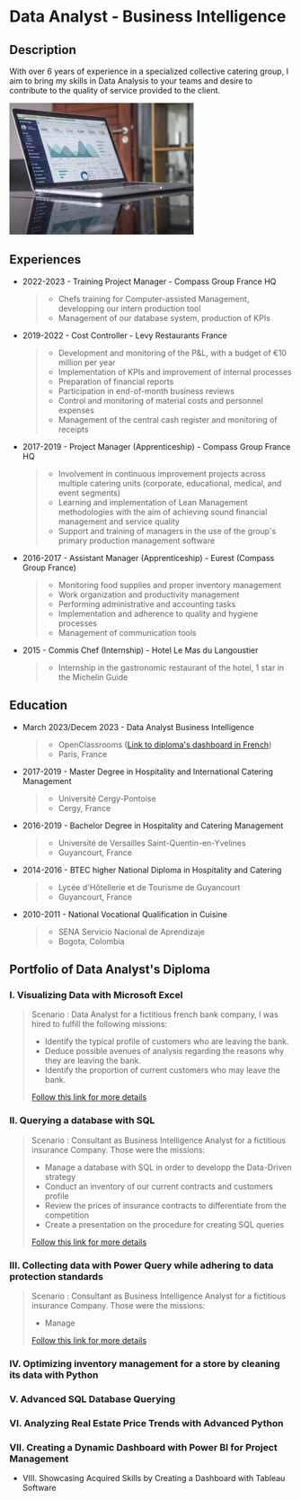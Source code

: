 # Data Analyst - Business Intelligence
## Description
With over 6 years of experience in a specialized collective catering group, I aim to bring my skills in Data Analysis to your teams and desire to contribute to the quality of service provided to the client.

![picture1](/assets/Data_picture_2.jpg)

## Experiences

* 2022-2023 - Training Project Manager - Compass Group France HQ
  > - Chefs training for Computer-assisted Management, developping our intern production tool
  > - Management of our database system, production of KPIs
* 2019-2022 - Cost Controller - Levy Restaurants France
  > - Development and monitoring of the P&L, with a budget of €10 million per year
  > - Implementation of KPIs and improvement of internal processes
  > - Preparation of financial reports
  > - Participation in end-of-month business reviews
  > - Control and monitoring of material costs and personnel expenses
  > - Management of the central cash register and monitoring of receipts
* 2017-2019 - Project Manager (Apprenticeship) - Compass Group France HQ
  > - Involvement in continuous improvement projects across multiple catering units (corporate, educational, medical, and event segments)
  > - Learning and implementation of Lean Management methodologies with the aim of achieving sound financial management and service quality
  > - Support and training of managers in the use of the group's primary production management software
* 2016-2017 - Assistant Manager (Apprenticeship) - Eurest (Compass Group France)
  > - Monitoring food supplies and proper inventory management
  > - Work organization and productivity management
  > - Performing administrative and accounting tasks
  > - Implementation and adherence to quality and hygiene processes
  > - Management of communication tools
* 2015 - Commis Chef (Internship) - Hotel Le Mas du Langoustier
  > - Internship in the gastronomic restaurant of the hotel, 1 star in the Michelin Guide

## Education

* March 2023/Decem 2023 - Data Analyst Business Intelligence
  > - OpenClassrooms ([Link to diploma's dashboard in French](https://public.tableau.com/app/profile/ivan.cordoba/viz/DataAnalyst-Tableaudeborddelaformation/Tableaudebord#1))
  > - Paris, France
  
* 2017-2019 - Master Degree in Hospitality and International Catering Management
  > - Université Cergy-Pontoise
  > - Cergy, France

* 2016-2019 - Bachelor Degree in Hospitality and Catering Management
  > - Université de Versailles Saint-Quentin-en-Yvelines
  > - Guyancourt, France

* 2014-2016 - BTEC higher National Diploma in Hospitality and Catering
  > - Lycée d'Hôtellerie et de Tourisme de Guyancourt
  > - Guyancourt, France

* 2010-2011 - National Vocational Qualification in Cuisine
  > - SENA Servicio Nacional de Aprendizaje
  > - Bogota, Colombia
    

## Portfolio of Data Analyst's Diploma

### I. Visualizing Data with Microsoft Excel
  > Scenario : Data Analyst for a fictitious french bank company, I was hired to fulfill the following missions:
  > - Identify the typical profile of customers who are leaving the bank.
  > - Deduce possible avenues of analysis regarding the reasons why they are leaving the bank.
  > - Identify the proportion of current customers who may leave the bank.
  > 
  > [Follow this link for more details](https://ivancor93.github.io/Projects/Project_1_folder/Project_1)
  
### II. Querying a database with SQL
  >  Scenario : Consultant as Business Intelligence Analyst for a fictitious insurance Company. Those were the missions:
  >  - Manage a database with SQL in order to developp the Data-Driven strategy
  >  - Conduct an inventory of our current contracts and customers profile
  >  - Review the prices of insurance contracts to differentiate from the competition
  >  - Create a presentation on the procedure for creating SQL queries
  >    
  > [Follow this link for more details](https://ivancor93.github.io/Projects/Project_2_folder/Project_2)
 
### III. Collecting data with Power Query while adhering to data protection standards
  >  Scenario : Consultant as Business Intelligence Analyst for a fictitious insurance Company. Those were the missions:
  >  - Manage 
  >    
  > [Follow this link for more details](https://ivancor93.github.io/Projects/Project_3_folder/Project_3)
 
### IV. Optimizing inventory management for a store by cleaning its data with Python
 
### V. Advanced SQL Database Querying

### VI. Analyzing Real Estate Price Trends with Advanced Python

### VII. Creating a Dynamic Dashboard with Power BI for Project Management

* VIII. Showcasing Acquired Skills by Creating a Dashboard with Tableau Software
